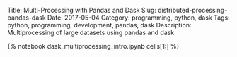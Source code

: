Title: Multi-Processing with Pandas and Dask
Slug: distributed-processing-pandas-dask
Date: 2017-05-04
Category: programming, python, dask
Tags: python, programming, development, pandas, dask
Description: Multiprocessing of large datasets using pandas and dask

{% notebook  dask_multiprocessing_intro.ipynb cells[1:]  %}
